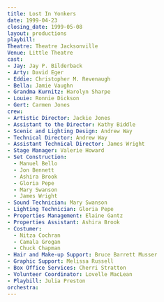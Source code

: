 ```yaml
---
title: Lost In Yonkers
date: 1999-04-23
closing_date: 1999-05-08
layout: productions
playbill:
Theatre: Theatre Jacksonville
Venue: Little Theatre
cast:
- Jay: Jay P. Bilderback
- Arty: David Eger
- Eddie: Christopher M. Revenaugh
- Bella: Jamie Vaughn
- Grandma Kurnitz: Harolyn Sharpe
- Louie: Ronnie Dickson
- Gert: Carmen Jones
crew:
- Artistic Director: Jackie Jones
- Assistant to the Director: Kathy Biddle
- Scenic and Lighting Design: Andrew Way
- Technical Director: Andrew Way
- Assistant Technical Director: James Wright
- Stage Manager: Valerie Howard
- Set Construction:
  - Manuel Bello
  - Jon Bennett
  - Ashira Brook
  - Gloria Pepe
  - Mary Swanson
  - James Wright
- Sound Technician: Mary Swanson
- Lighting Technician: Gloria Pepe
- Properties Management: Elaine Gantz
- Properties Assistant: Ashira Brook
- Costumer:
  - Nitza Cochran
  - Camala Grogan
  - Chuck Chapman
- Hair and Make-up Support: Bruce Barrett Musser
- Graphic Support: Melissa Russell
- Box Office Services: Cherri Stratton
- Volunteer Coordinator: Lovelle MacLean
- Playbill: Julia Preston
orchestra:
---
```


